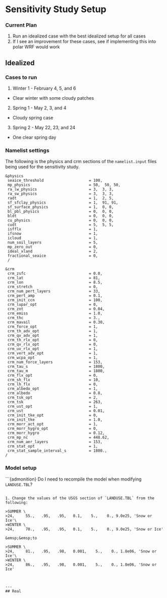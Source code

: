 # Sensitivity Study Setup

### Current Plan
1. Run an idealized case with the best idealized setup for all cases
2. If I see an improvement for these cases, see if implementing this into polar WRF would work

## Idealized

### Cases to run
1. Winter 1 - February 4, 5, and 6
  - Clear winter with some cloudy patches
2. Spring 1 - May 2, 3, and 4
  - Cloudy spring case
3. Spring 2 - May 22, 23, and 24
  - One clear spring day

### Namelist settings
The following is the physics and crm sections of the `namelist.input` files being used for the sensitivity study.

```{bash}
&physics
 seaice_threshold                    = 100,
 mp_physics                          = 50,  50, 50,
 ra_lw_physics                       = 3,  3, 3,
 ra_sw_physics                       = 3,  3, 3,
 radt                                = 1,  2, 5,
 sf_sfclay_physics                   = 1,  91, 91,
 sf_surface_physics                  = 1,  0, 0,
 bl_pbl_physics                      = 0,  0, 0,
 bldt                                = 0,  0, 0,
 cu_physics                          = 0,  0, 0,
 cudt                                = 5,  5, 5,
 isfflx                              = 1,
 ifsnow                              = 1,
 icloud                              = 1,
 num_soil_layers                     = 5,
 mp_zero_out                         = 0,
 ideal_xland                         = 2,
 fractional_seaice                   = 0,
 /

&crm
 crm_zsfc                            = 0.0,
 crm_lat                             = 81,
 crm_lon                             = 8.5,
 crm_stretch                         = 0,
 crm_num_pert_layers                 = 33,
 crm_pert_amp                        = 0.1,
 crm_init_ccn                        = 100,
 crm_lupar_opt                       = 0,
 crm_znt                             = 0.04,
 crm_emiss                           = 1.0,
 crm_thc                             = 3.,
 crm_mavail                          = 0.30,
 crm_force_opt                       = 1,
 crm_th_adv_opt                      = 1,
 crm_qv_adv_opt                      = 1,
 crm_th_rlx_opt                      = 0,
 crm_qv_rlx_opt                      = 0,
 crm_uv_rlx_opt                      = 1,
 crm_vert_adv_opt                    = 1,
 crm_wcpa_opt                        = 1,
 crm_num_force_layers                = 153,
 crm_tau_s                           = 1800,
 crm_tau_m                           = 1800,
 crm_flx_opt                         = 0,
 crm_sh_flx                          = 10,
 crm_lh_flx                          = 0,
 crm_albedo_opt                      = 1,
 crm_albedo                          = 0.8,
 crm_tsk_opt                         = 2,
 crm_tsk                             = 263,
 crm_ust_opt                         = 1,
 crm_ust                             = 0.01,
 crm_init_tke_opt                    = 0,
 crm_init_tke                        = 1.0,
 crm_morr_act_opt                    = 1,
 crm_morr_hygro_opt                  = 0,
 crm_morr_hygro                      = 0.12,
 crm_mp_nc                           = 448.62,
 crm_num_aer_layers                  = 153,
 crm_stat_opt                        = 1,
 crm_stat_sample_interval_s          = 1800.,
/

```
### Model setup

```{admonition} Do I need to recompile the model when modifying `LANDUSE.TBL`?

```

1. Change the values of the USGS section of `LANDUSE.TBL` from the following:

>SUMMER \
>24,     55.,   .95,   .95,   0.1,    5.,    0., 9.0e25, 'Snow or Ice'\
>WINTER \
>24,     70.,   .95,   .95,   0.1,    5.,    0., 9.0e25, 'Snow or Ice'

&emsp;&emsp;to

>SUMMER \
>24,     81.,   .95,   .98,   0.001,    5.,    0., 1.8e06, 'Snow or Ice'\
>WINTER \
>24,     86.,   .95,   .98,   0.001,    5.,    0., 1.8e06, 'Snow or Ice'



---
## Real
